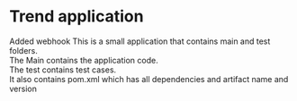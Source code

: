 # Trend application

Added webhook
This is a small application that contains main and test folders.  
The Main contains the application code.  
The test contains test cases.  
It also contains pom.xml which has all dependencies and artifact name and version

